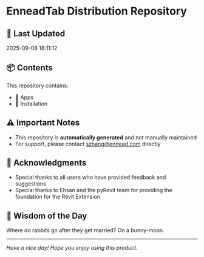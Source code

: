 # EnneadTab Distribution Repository

## 📅 Last Updated
2025-09-08 18:11:12



## 📦 Contents
This repository contains:
- 📂 Apps
- 📂 Installation

## ⚠️ Important Notes
- This repository is **automatically generated** and not manually maintained
- For support, please contact szhang@ennead.com directly

## 🙏 Acknowledgments
- Special thanks to all users who have provided feedback and suggestions
- Special thanks to Ehsan and the pyRevit team for providing the foundation for the Revit Extension

## 💭 Wisdom of the Day
Where do rabbits go after they get married? On a bunny-moon.

---
*Have a nice day! Hope you enjoy using this product.*
